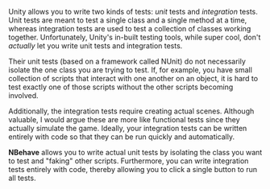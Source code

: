Unity allows you to write two kinds of tests: _unit_ tests and _integration_ tests. Unit tests are meant to test a single class and a single method at a time, whereas integration tests are used to test a collection of classes working together. Unfortunately, Unity's in-built testing tools, while super cool, don't _actually_ let you write unit tests and integration tests.

Their unit tests (based on a framework called NUnit) do not necessarily isolate the one class you are trying to test. If, for example, you have small collection of scripts that interact with one another on an object, it is hard to test exactly one of those scripts without the other scripts becoming involved.

Additionally, the integration tests require creating actual scenes. Although valuable, I would argue these are more like functional tests since they actually simulate the game. Ideally, your integration tests can be written entirely with code so that they can be run quickly and automatically.

**NBehave** allows you to write actual unit tests by isolating the class you want to test and "faking" other scripts. Furthermore, you can write integration tests entirely with code, thereby allowing you to click a single button to run all tests.